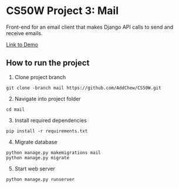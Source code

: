 # CS50W Project 3: Mail

Front-end for an email client that makes Django API calls to send and receive emails.

[Link to Demo](https://youtu.be/uhamGxxxjnc)

## How to run the project

1. Clone project branch
```
git clone -branch mail https://github.com/AddChew/CS50W.git
```

2. Navigate into project folder
```
cd mail
```

3. Install required dependencies
```
pip install -r requirements.txt
```

4. Migrate database
```
python manage.py makemigrations mail
python manage.py migrate
```

5. Start web server
```
python manage.py runserver
```

